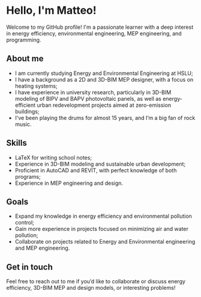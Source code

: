 # Hello, I'm Matteo!

Welcome to my GitHub profile! I'm a passionate learner with a deep interest in energy efficiency, environmental engineering, MEP engineering, and programming.

## About me

- I am currently studying Energy and Environmental Engineering at HSLU;
- I have a background as a 2D and 3D-BIM MEP designer, with a focus on heating systems;
- I have experience in university research, particularly in 3D-BIM modeling of BIPV and BAPV photovoltaic panels, as well as energy-efficient urban redevelopment projects aimed at zero-emission
  buildings;
- I've been playing the drums for almost 15 years, and I’m a big fan of rock music.

## Skills

- LaTeX for writing school notes;
- Experience in 3D-BIM modeling and sustainable urban development;
- Proficient in AutoCAD and REVIT, with perfect knowledge of both programs;
- Experience in MEP engineering and design.

## Goals

- Expand my knowledge in energy efficiency and environmental pollution control;
- Gain more experience in projects focused on minimizing air and water pollution;
- Collaborate on projects related to Energy and Environmental engineering and MEP engineering.

## Get in touch

Feel free to reach out to me if you’d like to collaborate or discuss energy efficiency, 3D-BIM MEP and design models, or interesting problems!


<!---
matteofrongillo/matteofrongillo is a ✨ special ✨ repository because its `README.md` (this file) appears on your GitHub profile.
You can click the Preview link to take a look at your changes.
--->
